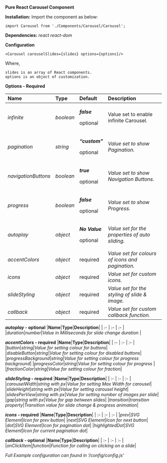 **Pure React Carousel Component**

**Installation:** Import the component as below:

    import Carousel from './Components/Carousel/Carousel';

**Dependencies:** *react react-dom*

**Configuration**

    <Carousel carouselSlides={slides} options={options}/>

Where,

    slides is an array of React components.
    options is an object of customization.

**Options - Required**

|**Name**|**Type**|**Default**|**Description**|
| :- | :- | :- | :- |
|*infinite*|*boolean*|<p>***false***</p><p>optional</p>|Value set to enable infinite Carousel.|
|*pagination*|*string*|<p>***“custom”***</p><p>optional</p>|*Value set to show Pagination.*|
|*navigationButtons*|*boolean*|<p>***true***</p><p>optional</p>|*Value set to show Navigation Buttons.*|
|*progress*|*boolean*|<p>***false***</p><p>optional</p>|*Value set to show Progress.*|
|*autoplay*|*object*|<p>***No Value***</p><p>optional</p>|*Value set for the properties of auto sliding.*|
|*accentColors*|*object*|required|*Value set for colours of icons and pagination.*|
|*icons*|*object*|required|*Value set for custom icons.*|
|*slideStyling*|*object*|required|*Value set for the styling of slide & image.*|
|*callback*|*object*|required|*Value set for custom callback function.*|

***autoplay -* optional**
|**Name**|**Type**|**Description**|
| :- | :- | :- |
|*duration*|*number*|*Value in Milliseconds for slide change duration* |


***accentColors -* required**
|**Name**|**Type**|**Description**|
| :- | :- | :- |
|*button*|*string*|*Value for setting colour for buttons*|
|*disableButton*|*string*|*Value for setting colour for disabled buttons*|
|*progressBackground*|*string*|*Value for setting colour for progress background*|
|*progressColor*|*string*|*Value for setting colour for progress* |
|*fractionColor*|*string*|*Value for setting colour for fraction*|

***slideStyling -* required**
|**Name**|**Type**|**Description**|
| :- | :- | :- |
|*carouselWidth*|*string with px*|*Value for setting Max Width for carousel*|
|*slideHeight*|*string with px*|*Value for setting carousel height*|
|*slidesPerView*|*string with px*|*Value for setting number of images per slide*|
|*gap*|*string with px*|*Value for gap between slides*|
|*transition*|*transition property*|*Transition value for slide change & progress animation*|

***icons -* required**
|**Name**|**Type**|**Description**|
| :- | :- | :- |
|*prev*|*SVG Element*|*Icon for prev button*|
|*next*|*SVG Element*|*Icon for next button*|
|*dot*|*SVG Element*|*Icon for pagination dot*|
|*highlightedDot*|*SVG Element*|*Icon for current pagination dot*|

***callback -* optional**
|**Name**|**Type**|**Description**|
| :- | :- | :- |
|*onClickItem*|*function*|*Function for calling on clicking on a slide*|

*Full Example configuration can found in ‘/config/config.js’*